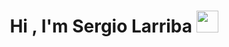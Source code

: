 <h1 align="center">Hi , I'm Sergio Larriba <img src="https://media.giphy.com/media/hvRJCLFzcasrR4ia7z/giphy.gif" width="35"></h1>

